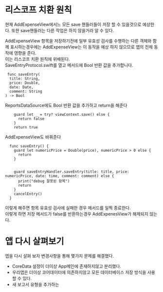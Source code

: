 # 리스코프 치환 원칙
현재 AddExpenseView에서느 모든 save 핸들러들이 저장 할 수 있을것으로 예상한다. 
또한 save핸들러는 다른 작업은 하지 않을거라 알 수 있다.    

AddExpenseView 항목을 저장하기전에 일부 유효성 검사를 수행하는 다른 객체와 함께 표시하는경우에는 AddExpenseView는 이 동작을 예상 하지 않으므로 앱의 전체 동작에 영향을 준다.    
 이는 리스코프 치환 원칙에 위배된다.     
 SaveEntryProtocol.swift를 열고 메서드에 Bool 반환 값을 추가합니다.  
```
 func saveEntry(
  title: String,
  price: Double,
  date: Date,
  comment: String
) -> Bool
```
ReportsDataSource에도 Bool 반환 값을 추가하고
return을 해준다
```
    guard let _ = try? viewContext.save() else {
      return false
    }
    return true
```
AddExpenseView도 바꿔준다
```
  func saveEntry() {
    guard let numericPrice = Double(price), numericPrice > 0 else {
      return
    }
    
    
    guard saveEntryHandler.saveEntry(title: title, price: numericPrice, date: time, comment: comment) else {
      print("debug 잘못된 항목")
      return
    }
    cancelEntry()
  }
```
이렇게 해주면 항목 유효성 검사에 실패한 경우 메서드를 일찍 종료한다.    
이렇게 하면 저장 메서드가 false를 반환하는경우 AddExpenesView가 해제되지 않는다.    


# 앱 다시 살펴보기
앱을 다시 살펴 보자 변경사항을 통해 몇가지 문제를 해결했다.    

- CoreData 설정이 더이상 App메인에 존재하지않고 분리했다.      
- 우리앱은 더이상 코어데이터에 의존하지않고 모든 데이터베이스 저장 방식을 사용할 수 있다.    
- 새 보고서 유형을 추가하는    
